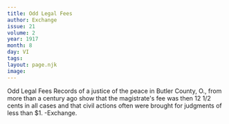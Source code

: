```yaml
---
title: Odd Legal Fees
author: Exchange
issue: 21
volume: 2
year: 1917
month: 8
day: VI
tags:
layout: page.njk
image:
---
```

Odd Legal Fees   Records of a justice of the peace in Butler County, O., from more than a century ago show that the magistrate's fee was then 12 1/2 cents in all cases and that civil actions often were brought for judgments of less than $1.   -Exchange.   




